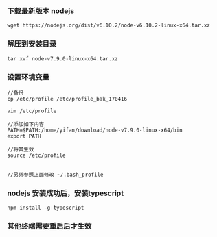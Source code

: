 ### 下载最新版本 nodejs
```
wget https://nodejs.org/dist/v6.10.2/node-v6.10.2-linux-x64.tar.xz
```

### 解压到安装目录
```
tar xvf node-v7.9.0-linux-x64.tar.xz 

```

### 设置环境变量
```
//备份
cp /etc/profile /etc/profile_bak_170416

vim /etc/profile

//添加如下内容
PATH=$PATH:/home/yifan/download/node-v7.9.0-linux-x64/bin
export PATH

//将其生效
source /etc/profile


//另外参照上面修改 ~/.bash_profile 
```

### nodejs 安装成功后，安装typescript
```
npm install -g typescript
```

### 其他终端需要重启后才生效
